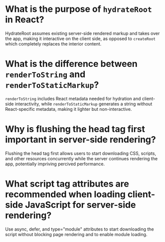 # What is the purpose of `hydrateRoot` in React?

HydrateRoot assumes existing server-side rendered markup and takes over the app, making it interactive on the client side, as opposed to `createRoot` which completely replaces the interior content.

# What is the difference between `renderToString` and `renderToStaticMarkup`?

`renderToString` includes React metadata needed for hydration and client-side interactivity, while `renderToStaticMarkup` generates a string without React-specific metadata, making it lighter but non-interactive.

# Why is flushing the head tag first important in server-side rendering?

Flushing the head tag first allows users to start downloading CSS, scripts, and other resources concurrently while the server continues rendering the app, potentially impriving percived performance.

# What script tag attributes are recommended when loading client-side JavaScript for server-side rendering?

Use async, defer, and type="module" attributes to start downloading the script without blocking page rendering and to enable module loading.
